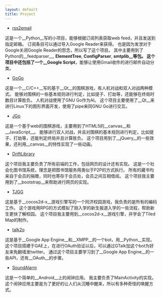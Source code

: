 ```yaml
---
layout: default
title: Project 
---
```


- [rss2email](https://github.com/tzwm/rss2email/)

这是一个__Python__写的小项目，能够根据订阅列表获取web feed，并且发送到指定邮箱。
订阅条目可以通过导入Google Reader来获得。
也是因为发泄对于Google关闭Google Reader的怨念，所以写了这个项目。
其中主要用到了Python的__feedparser__, __ElementTree__, __ConfigParser__, __smtplib__等包。
这个项目中还包括了一个__Google Script__，能够让使用Gmail收件的进行邮件自动分类。


- [GoGo](https://github.com/tzwm/GoGo/)

这是一个__C/C++__写的基于__Qt__的围棋游戏，有人机对战和双人对战两种模式。
能够对围棋的一些基本规则进行判定，比如提子、打劫等，还能够在终局时数目计算胜负。
人机对战使用了GNU Go作为AI。
这个项目主要使用了__Qt__来进行Linux下的图形界面开发，使用了pipe来同GNU Go进行交互。


- [JGo](https://github.com/tzwm/JGo/)

这是一个基于web的围棋游戏，主要用到了HTML5的__canvas__和__JavaScript__。
能够进行双人对战，并且对围棋的基本规则进行判定，比如提子、打劫等，还能判定终局并且计算胜负。
这个项目用到了__jQuery__的一些效果，还利用__canvas__的特性实现了一些动画。


- [DriftLibrary](https://github.com/tzwm/DriftLibrary/)

这个项目我主要负责了所有前端的工作，包括网页的设计还有实现。
这是一个社会化图书馆系统，理念是把图书馆服务用类似于P2P的方式执行。
所有的藏书均来自于会员的捐赠，同时也寄存于会员处，会员之间互相借阅。
这个项目我主要用到了__bootstrap__来帮助进行网页的实现。


- [TJGG](https://github.com/tzwm/TJGG/)

这是基于__cocos2d-x__游戏引擎写的一个同济校园游戏，我负责的是所有的编码工作。
这个游戏用RPG的方式模拟了刚入学的新生报道入学的一些流程，帮助新生更快了解校园。
这个项目我主要用到__cocos2d-x__游戏引擎，并学会了Tiled Map的制作。


- [talk2o](https://github.com/tzwm/talk2o/)

这是基于__Google App Engine__和__XMPP__的一个bot，用__Python__实现。
这个项目搭建于GAE上，在进行OAuth验证以后，可以通过GTalk加这个bot为好友来免翻墙发twitter。
通过这个项目主要学习到了__Google App Engine__的一些API，还有__OAuth__的步骤。


- [SoundAlarm](https://github.com/tzwm/SoundAlarm/)

这是一个简单的__Android__上的闹钟应用。
我主要负责了MainActivity的实现。
这个闹钟应用主要是为了更好的让人们从沉睡中醒来，所以有多种奇怪的唤醒方式。


